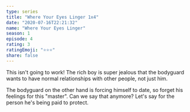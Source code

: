 ```yaml
--- 
type: series 
title: "Where Your Eyes Linger 1x4" 
date: "2020-07-16T22:21:32" 
name: "Where Your Eyes Linger" 
season: 1 
episode: 4 
rating: 3 
ratingEmoji: "⭐️⭐️⭐️" 
share: false 
---
```


This isn't going to work! The rich boy is super jealous that the bodyguard wants to have normal relationships with other people, not just him.

The bodyguard on the other hand is forcing himself to date, so forget his feelings for this "master". Can we say that anymore? Let's say for the person he's being paid to protect. 
